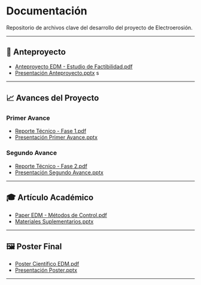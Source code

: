# Documentación
Repositorio de archivos clave del desarrollo del proyecto de Electroerosión.

---

## 📄 Anteproyecto
- [Anteproyecto EDM - Estudio de Factibilidad.pdf](docs/anteproyecto/anteproyecto_edm.pdf)
- [Presentación Anteproyecto.pptx](docs/anteproyecto/presentacion_anteproyecto.pptx)
s
---

## 📈 Avances del Proyecto

### Primer Avance
- [Reporte Técnico - Fase 1.pdf](docs/avances/avance1_report.pdf)
- [Presentación Primer Avance.pptx](docs/avances/avance1_presentation.pptx)

### Segundo Avance
- [Reporte Técnico - Fase 2.pdf](docs/avances/avance2_report.pdf)
- [Presentación Segundo Avance.pptx](docs/avances/avance2_presentation.pptx)

---

## 🎓 Artículo Académico
- [Paper EDM - Métodos de Control.pdf](docs/articulo/articulo_edm.pdf)
- [Materiales Suplementarios.pptx](docs/articulo/materiales_suplementarios.pptx)

---

## 🖼️ Poster Final
- [Poster Científico EDM.pdf](docs/poster/poster_edm.pdf)
- [Presentación Poster.pptx](docs/poster/presentacion_poster.pptx)

---